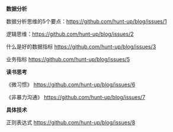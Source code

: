 **数据分析**

数据分析思维的5个要点：https://github.com/hunt-up/blog/issues/1

逻辑思维：https://github.com/hunt-up/blog/issues/2

什么是好的数据指标 https://github.com/hunt-up/blog/issues/3

业务指标 https://github.com/hunt-up/blog/issues/5

**读书思考**

《微习惯》 https://github.com/hunt-up/blog/issues/6

《非暴力沟通》 https://github.com/hunt-up/blog/issues/7

**具体技术**

正则表达式 https://github.com/hunt-up/blog/issues/8
